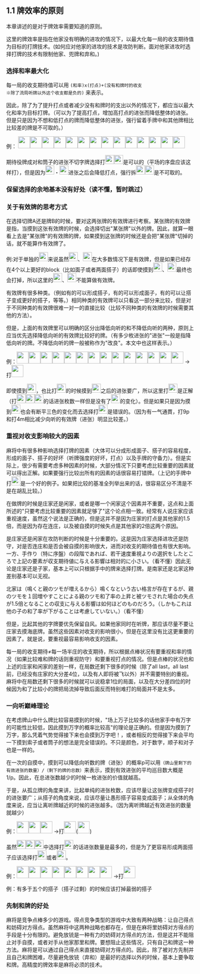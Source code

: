 
## 1.1 牌效率的原则

本章讲述的是对于牌效率需要知道的原则。

这里的牌效率是指在他家没有明确的进攻的情况下，以最大化每一局的收支期待值为目标的打牌技术。(如何应对他家的进攻的技术是攻防判断。面对他家进攻时选择打牌的技术有限制他家、兜牌和弃和。)

### 选择和率最大化

每一局的收支期待值可以用 <code>(和率)x(打点)+(没有和牌时的收支 ※除了流局听牌以外这个收支都是负的)</code> 来表示。

因此，除了为了提升打点或者减少没有和牌时的支出以外的情况下，都应当以最大化和率为目标打牌。（可以为了提高打点，增加高打点的进张而降低整体的进张。但是只是因为不想和低打点的牌而降低整体的进张，强行留着手牌中和其他牌相比比较差的牌是不可取的。）

例：
<img src='https://raw.githubusercontent.com/matsumatsu233/mahjong-pai-converter/master/sources/mj-tactics/3m.gif' height='32px'><img src='https://raw.githubusercontent.com/matsumatsu233/mahjong-pai-converter/master/sources/mj-tactics/4m.gif' height='32px'><img src='https://raw.githubusercontent.com/matsumatsu233/mahjong-pai-converter/master/sources/mj-tactics/2p.gif' height='32px'><img src='https://raw.githubusercontent.com/matsumatsu233/mahjong-pai-converter/master/sources/mj-tactics/2p.gif' height='32px'><img src='https://raw.githubusercontent.com/matsumatsu233/mahjong-pai-converter/master/sources/mj-tactics/4p.gif' height='32px'><img src='https://raw.githubusercontent.com/matsumatsu233/mahjong-pai-converter/master/sources/mj-tactics/7p.gif' height='32px'><img src='https://raw.githubusercontent.com/matsumatsu233/mahjong-pai-converter/master/sources/mj-tactics/7p.gif' height='32px'><img src='https://raw.githubusercontent.com/matsumatsu233/mahjong-pai-converter/master/sources/mj-tactics/8p.gif' height='32px'><img src='https://raw.githubusercontent.com/matsumatsu233/mahjong-pai-converter/master/sources/mj-tactics/8s.gif' height='32px'><img src='https://raw.githubusercontent.com/matsumatsu233/mahjong-pai-converter/master/sources/mj-tactics/9s.gif' height='32px'><img src='https://raw.githubusercontent.com/matsumatsu233/mahjong-pai-converter/master/sources/mj-tactics/5z.gif' height='32px'><img src='https://raw.githubusercontent.com/matsumatsu233/mahjong-pai-converter/master/sources/mj-tactics/5z.gif' height='32px'><img src='https://raw.githubusercontent.com/matsumatsu233/mahjong-pai-converter/master/sources/mj-tactics/6z.gif' height='32px'><img src='https://raw.githubusercontent.com/matsumatsu233/mahjong-pai-converter/master/sources/mj-tactics/7z.gif' height='32px'>

期待役牌成对和筒子的进张不切字牌选择打<img src='https://raw.githubusercontent.com/matsumatsu233/mahjong-pai-converter/master/sources/mj-tactics/8s.gif' height='24px'><img src='https://raw.githubusercontent.com/matsumatsu233/mahjong-pai-converter/master/sources/mj-tactics/9s.gif' height='24px'>是可以的（平场的序盘应该这样打），但是因为<img src='https://raw.githubusercontent.com/matsumatsu233/mahjong-pai-converter/master/sources/mj-tactics/2m.gif' height='24px'>・<img src='https://raw.githubusercontent.com/matsumatsu233/mahjong-pai-converter/master/sources/mj-tactics/5m.gif' height='24px'>进张之后会降低打点，强行拆<img src='https://raw.githubusercontent.com/matsumatsu233/mahjong-pai-converter/master/sources/mj-tactics/3m.gif' height='24px'><img src='https://raw.githubusercontent.com/matsumatsu233/mahjong-pai-converter/master/sources/mj-tactics/4m.gif' height='24px'>是不可取的。

### 保留选择的余地基本没有好处（读不懂，暂时跳过）

### 关于有效牌的思考方式
在选择切牌A还是牌B的时候，要对这两张牌的有效牌进行考察。某张牌的有效牌是指，当摸到这张有效牌的时候，会选择切出"某张牌"以外的牌。因此，就算一眼看上去是"某张牌"的有效牌的牌，如果摸到这张牌的时候还是会把"某张牌"切掉的话，就不能算作有效牌了。

例:对于单独的<img src='https://raw.githubusercontent.com/matsumatsu233/mahjong-pai-converter/master/sources/mj-tactics/1p.gif' height='24px'>来说虽然<img src='https://raw.githubusercontent.com/matsumatsu233/mahjong-pai-converter/master/sources/mj-tactics/2p.gif' height='24px'>、<img src='https://raw.githubusercontent.com/matsumatsu233/mahjong-pai-converter/master/sources/mj-tactics/3p.gif' height='24px'>在大多数情况下是有效牌，但是如果已经存在4个以上更好的block（比如面子或者两面搭子）的话即使摸到<img src='https://raw.githubusercontent.com/matsumatsu233/mahjong-pai-converter/master/sources/mj-tactics/2p.gif' height='24px'>、<img src='https://raw.githubusercontent.com/matsumatsu233/mahjong-pai-converter/master/sources/mj-tactics/3p.gif' height='24px'>最终也会打掉，所以这里的<img src='https://raw.githubusercontent.com/matsumatsu233/mahjong-pai-converter/master/sources/mj-tactics/2p.gif' height='24px'>、<img src='https://raw.githubusercontent.com/matsumatsu233/mahjong-pai-converter/master/sources/mj-tactics/3p.gif' height='24px'>不能算做有效牌。

有效牌有很多种类。（例如有的可以形成搭子，有的可以形成面子，有的可以让搭子变成更好的搭子，等等。）相同种类的有效牌可以只看这一部分来比较，但是对于不同种类的有效牌很难一对一的直接比较（比较不同种类的有效牌的时候需要其他的方法）。

但是，上面的有效牌里可以明确的区分出降低向听的和不降低向听的两种，原则上应当优先选择降低向听的有效牌比较好的牌。（有多少枚进张的"进张"一般是指降低向听的牌。不降低向听的牌一般被称作为"改良"。本文中也这样表示。）

例：<img src='https://raw.githubusercontent.com/matsumatsu233/mahjong-pai-converter/master/sources/mj-tactics/4m.gif' height='32px'><img src='https://raw.githubusercontent.com/matsumatsu233/mahjong-pai-converter/master/sources/mj-tactics/5m.gif' height='32px'><img src='https://raw.githubusercontent.com/matsumatsu233/mahjong-pai-converter/master/sources/mj-tactics/7m.gif' height='32px'><img src='https://raw.githubusercontent.com/matsumatsu233/mahjong-pai-converter/master/sources/mj-tactics/7m.gif' height='32px'><img src='https://raw.githubusercontent.com/matsumatsu233/mahjong-pai-converter/master/sources/mj-tactics/1p.gif' height='32px'><img src='https://raw.githubusercontent.com/matsumatsu233/mahjong-pai-converter/master/sources/mj-tactics/2p.gif' height='32px'><img src='https://raw.githubusercontent.com/matsumatsu233/mahjong-pai-converter/master/sources/mj-tactics/3p.gif' height='32px'><img src='https://raw.githubusercontent.com/matsumatsu233/mahjong-pai-converter/master/sources/mj-tactics/5p.gif' height='32px'><img src='https://raw.githubusercontent.com/matsumatsu233/mahjong-pai-converter/master/sources/mj-tactics/6p.gif' height='32px'><img src='https://raw.githubusercontent.com/matsumatsu233/mahjong-pai-converter/master/sources/mj-tactics/7p.gif' height='32px'><img src='https://raw.githubusercontent.com/matsumatsu233/mahjong-pai-converter/master/sources/mj-tactics/8p.gif' height='32px'><img src='https://raw.githubusercontent.com/matsumatsu233/mahjong-pai-converter/master/sources/mj-tactics/9p.gif' height='32px'><img src='https://raw.githubusercontent.com/matsumatsu233/mahjong-pai-converter/master/sources/mj-tactics/4s.gif' height='32px'><img src='https://raw.githubusercontent.com/matsumatsu233/mahjong-pai-converter/master/sources/mj-tactics/5s.gif' height='32px'> →打<img src='https://raw.githubusercontent.com/matsumatsu233/mahjong-pai-converter/master/sources/mj-tactics/4m.gif' height='32px'>

即使摸到<img src='https://raw.githubusercontent.com/matsumatsu233/mahjong-pai-converter/master/sources/mj-tactics/6m.gif' height='24px'>，也比打<img src='https://raw.githubusercontent.com/matsumatsu233/mahjong-pai-converter/master/sources/mj-tactics/7m.gif' height='24px'>的时候摸到<img src='https://raw.githubusercontent.com/matsumatsu233/mahjong-pai-converter/master/sources/mj-tactics/6m.gif' height='24px'>之后的进张要广，所以这里打<img src='https://raw.githubusercontent.com/matsumatsu233/mahjong-pai-converter/master/sources/mj-tactics/4m.gif' height='24px'>是正解（打<img src='https://raw.githubusercontent.com/matsumatsu233/mahjong-pai-converter/master/sources/mj-tactics/4s.gif' height='24px'><img src='https://raw.githubusercontent.com/matsumatsu233/mahjong-pai-converter/master/sources/mj-tactics/5s.gif' height='24px'><img src='https://raw.githubusercontent.com/matsumatsu233/mahjong-pai-converter/master/sources/mj-tactics/5m.gif' height='24px'>的话进张枚数一样但是没有了<img src='https://raw.githubusercontent.com/matsumatsu233/mahjong-pai-converter/master/sources/mj-tactics/6m.gif' height='24px'>的变化）。但是如果只是因为摸到<img src='https://raw.githubusercontent.com/matsumatsu233/mahjong-pai-converter/master/sources/mj-tactics/4p.gif' height='24px'>也会有断平三色的变化而去选择打<img src='https://raw.githubusercontent.com/matsumatsu233/mahjong-pai-converter/master/sources/mj-tactics/9p.gif' height='24px'>是错误的。（因为有一气通貫，打9p和打4m相比减少向听的有效牌（进张）明显比较差。）

### 重视对收支影响较大的因素

麻将中有很多种影响选择打牌的因素（大体可以分成形成面子、搭子的容易程度，形成的面子、搭子的好坏（听牌强度的好坏，打点）以及手牌的守备力）。但是实际上，很少有需要考虑多种因素的时候，大部分情况下只要考虑比较重要的因素就可以得出正解。如果要强行比较出所有的因素的话很容易打错牌。（上记的手牌中打<img src='https://raw.githubusercontent.com/matsumatsu233/mahjong-pai-converter/master/sources/mj-tactics/9p.gif' height='24px'>是一个好的例子。如果把比较的基准全列举出来的话，很容易区分不清是不是在胡乱比较。）

在做牌的时候是庄家还是闲家，或者是哪一个闲家这个因素并不重要，这点和上面所述的"只要考虑比较重要的因素就足够了"这个论点相一致。经常有人说庄家应该重视速度，虽然这个说法是正确的，但是这并不是因为庄家的打点是其他家的1.5倍，而是因为存在连庄，以及被自摸的时候失点是其他家的2倍这两个原因。

是庄家还是闲家在攻防判断的时候是十分重要的。这是因为庄家选择进攻还是防守，对是否连庄和是否会被自摸的影响很大，进而对收支的期待值也有很大影响。一方、手作り（特に序盤）の段階であれば、若干速度重視よりの選択をしたところで上記の要素が収支期待値に与える影響は相対的に小さい。（看不懂）因此无论是庄家还是子家，基本上可以只根据手中的牌来选择打牌。是南家还是北家这种差别基本可以无视。

北家は（鳴くと親のツモが増えるから）鳴くなという古い格言が存在するが、親のツモを１回増やすことによる親のツモ和了率の上昇と被ツモされた場合の失点が1.5倍となることの収支に与える影響は如何ほどのものだろう。（しかもこれは他の子の和了率が下がることは考慮していない。）（看不懂）

但是，比起其他的字牌要优先保留自风。如果他家同时在听牌，那应该尽量不要让庄家去摸海底牌。虽然这些因素对收支的影响很小，但是在这里没有比这更重要的因素了。就是说，要重视最容易影响收支的因素。

每一局的收支期待≠每一场半庄的收支期待，所以根据点棒状况有要重视和率的情况（如果比较难和牌的话则重视防守）和要重视打点的情况。但是点棒的状况也和上述的庄家和闲家的差别一样，在局数还剩下很多的时候（除了all last，all last前，已经没有庄家的大分差4位，以及有人即将被飞以外）并不需要特别的重视。麻将中在局数还剩下很多的时候就可以说稳拿1位的局面，以及在大分差四位的时候因为和了比较小的牌把局流掉导致后面反而特别难打的局面并不是太多。

### 一向听巅峰理论
在考虑牌山中什么牌比较容易摸到的时候，"场上万子比较多的话他家手中有万字的可能性比较低，因此摸到万字的概率比较高"的理论是正确的。但是因为摸到了万字，那么凭着气势觉得接下来也会摸到万字吧！，或者相反的觉得接下来会平均一下摸到索子或者筒子的想法是完全错误的。不只是颜色，对于数字，顺子和对子也是一样的。

在一次的自摸中，摸到可以降低向听数的牌（进张）的概率p可以用<code>（牌山里剩下的有效进张的数量）/（剩下的牌的总数）</code>来表示，摸到有效进张的平均巡目数大概是1/p。因此，在总进张数越少的时候一枚进张的价值就越高。

于是，从孤立牌的角度来讲，比起单纯的进张枚数，应该尽量让这张牌变成搭子时的进张要广；从搭子的角度来说，应该尽量让愚形搭子容易变成面子；从全体的角度来说，应当让离听牌越近的时候的进张越多。（因为离听牌越近有效进张的数量就越少）

例：<img src='https://raw.githubusercontent.com/matsumatsu233/mahjong-pai-converter/master/sources/mj-tactics/2m.gif' height='32px'><img src='https://raw.githubusercontent.com/matsumatsu233/mahjong-pai-converter/master/sources/mj-tactics/5m.gif' height='32px'><img src='https://raw.githubusercontent.com/matsumatsu233/mahjong-pai-converter/master/sources/mj-tactics/8m.gif' height='32px'> →打<img src='https://raw.githubusercontent.com/matsumatsu233/mahjong-pai-converter/master/sources/mj-tactics/2m.gif' height='32px'>(<img src='https://raw.githubusercontent.com/matsumatsu233/mahjong-pai-converter/master/sources/mj-tactics/8m.gif' height='32px'>)

虽然<img src='https://raw.githubusercontent.com/matsumatsu233/mahjong-pai-converter/master/sources/mj-tactics/2m.gif' height='24px'><img src='https://raw.githubusercontent.com/matsumatsu233/mahjong-pai-converter/master/sources/mj-tactics/5m.gif' height='24px'><img src='https://raw.githubusercontent.com/matsumatsu233/mahjong-pai-converter/master/sources/mj-tactics/8m.gif' height='24px'>中选择打<img src='https://raw.githubusercontent.com/matsumatsu233/mahjong-pai-converter/master/sources/mj-tactics/5m.gif' height='24px'>的话进张数量是最多的，但是为了更容易形成两面搭子应该选择打<img src='https://raw.githubusercontent.com/matsumatsu233/mahjong-pai-converter/master/sources/mj-tactics/2m.gif' height='24px'>或者<img src='https://raw.githubusercontent.com/matsumatsu233/mahjong-pai-converter/master/sources/mj-tactics/8m.gif' height='24px'>。

例：<img src='https://raw.githubusercontent.com/matsumatsu233/mahjong-pai-converter/master/sources/mj-tactics/1m.gif' height='32px'><img src='https://raw.githubusercontent.com/matsumatsu233/mahjong-pai-converter/master/sources/mj-tactics/1m.gif' height='32px'><img src='https://raw.githubusercontent.com/matsumatsu233/mahjong-pai-converter/master/sources/mj-tactics/8p.gif' height='32px'><img src='https://raw.githubusercontent.com/matsumatsu233/mahjong-pai-converter/master/sources/mj-tactics/9p.gif' height='32px'><img src='https://raw.githubusercontent.com/matsumatsu233/mahjong-pai-converter/master/sources/mj-tactics/9p.gif' height='32px'><img src='https://raw.githubusercontent.com/matsumatsu233/mahjong-pai-converter/master/sources/mj-tactics/3s.gif' height='32px'><img src='https://raw.githubusercontent.com/matsumatsu233/mahjong-pai-converter/master/sources/mj-tactics/3s.gif' height='32px'><img src='https://raw.githubusercontent.com/matsumatsu233/mahjong-pai-converter/master/sources/mj-tactics/4s.gif' height='32px'> →打<img src='https://raw.githubusercontent.com/matsumatsu233/mahjong-pai-converter/master/sources/mj-tactics/3s.gif' height='32px'>

例：有多于五个的搭子（搭子过剩）的时候应该打掉最弱的搭子

### 先制和牌的好处
麻将是竞争点棒多少的游戏。得点竞争类型的游戏中大致有两种战略：让自己得点和妨碍对方得点。虽然麻将中这两种战略也都存在，但是在麻将里妨碍对方得点的手段是十分有限的。避免放铳是一种有力的妨碍对方得点的方法，但是这并不能阻止对手自摸，或者对手从他家那里和牌。要想阻止这些情况，只有自己和牌这一种方法。麻将是可以通过自己得点来直接妨碍对方得点的。因此，除了被对方先制并且自己和牌困难，尽量避免放铳（弃和）是最好的选择以外的时候，基本上要争取和牌。高精度的牌效率是麻将必须的技术。
